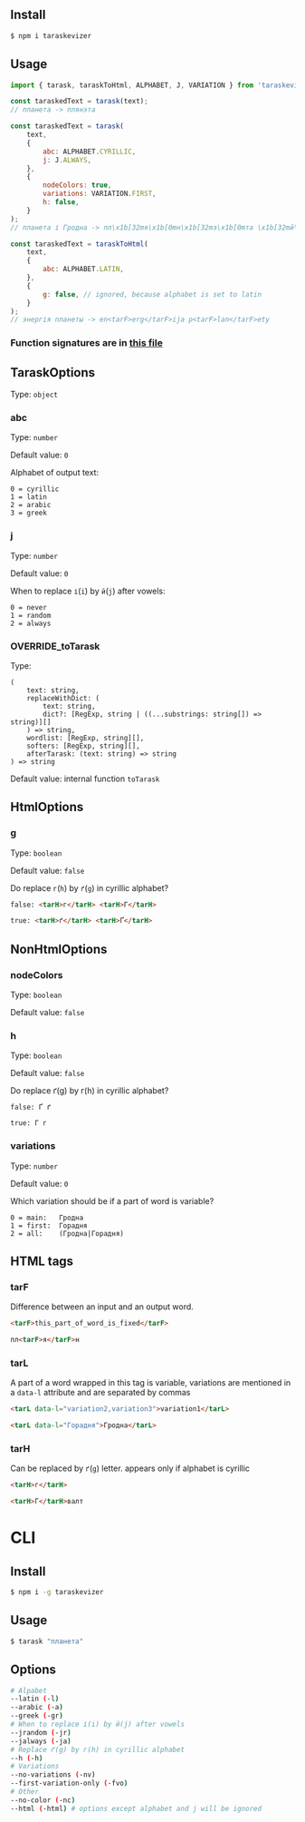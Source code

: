 ## Install

```bash
$ npm i taraskevizer
```

## Usage

```js
import { tarask, taraskToHtml, ALPHABET, J, VARIATION } from 'taraskevizer';

const taraskedText = tarask(text);
// планета -> плянэта

const taraskedText = tarask(
	text,
	{
		abc: ALPHABET.CYRILLIC,
		j: J.ALWAYS,
	},
	{
		nodeColors: true,
		variations: VARIATION.FIRST,
		h: false,
	}
);
// планета і Гродна -> пл\x1b[32mя\x1b[0mн\x1b[32mэ\x1b[0mта \x1b[32mй\x1b[0m \x1b[35mГорадня\x1b[0m

const taraskedText = taraskToHtml(
	text,
	{
		abc: ALPHABET.LATIN,
	},
	{
		g: false, // ignored, because alphabet is set to latin
	}
);
// энергія планеты -> en<tarF>erg</tarF>ija p<tarF>lan</tarF>ety
```

### Function signatures are in [this file](./dist/index.d.ts)

## TaraskOptions

Type: `object`

### abc

Type: `number`

Default value: `0`

Alphabet of output text:

```
0 = cyrillic
1 = latin
2 = arabic
3 = greek
```

### j

Type: `number`

Default value: `0`

When to replace `і`(`i`) by `й`(`j`) after vowels:

```
0 = never
1 = random
2 = always
```

### OVERRIDE_toTarask

Type:

```
(
    text: string,
    replaceWithDict: (
        text: string,
        dict?: [RegExp, string | ((...substrings: string[]) => string)][]
    ) => string,
    wordlist: [RegExp, string][],
    softers: [RegExp, string][],
    afterTarask: (text: string) => string
) => string
```

Default value: internal function `toTarask`

## HtmlOptions

### g

Type: `boolean`

Default value: `false`

Do replace `г`(`h`) by `ґ`(`g`) in cyrillic alphabet?

```html
false: <tarH>г</tarH> <tarH>Г</tarH>

true: <tarH>ґ</tarH> <tarH>Ґ</tarH>
```

## NonHtmlOptions

### nodeColors

Type: `boolean`

Default value: `false`

### h

Type: `boolean`

Default value: `false`

Do replace ґ(g) by г(h) in cyrillic alphabet?

```
false: Ґ ґ

true: Г г
```

### variations

Type: `number`

Default value: `0`

Which variation should be if a part of word is variable?

```
0 = main:   Гродна
1 = first:  Горадня
2 = all:    (Гродна|Горадня)
```

## HTML tags

### tarF

Difference between an input and an output word.

```html
<tarF>this_part_of_word_is_fixed</tarF>

пл<tarF>я</tarF>н
```

### tarL

A part of a word wrapped in this tag is variable,
variations are mentioned in a `data-l` attribute
and are separated by commas

```html
<tarL data-l="variation2,variation3">variation1</tarL>

<tarL data-l="Горадня">Гродна</tarL>
```

### tarH

Can be replaced by `ґ`(`g`) letter. appears only if alphabet is cyrillic

```html
<tarH>г</tarH>

<tarH>Г</tarH>валт
```

# CLI

## Install

```bash
$ npm i -g taraskevizer
```

## Usage

```bash
$ tarask "планета"
```

## Options

```bash
# Alpabet
--latin (-l)
--arabic (-a)
--greek (-gr)
# When to replace і(i) by й(j) after vowels
--jrandom (-jr)
--jalways (-ja)
# Replace ґ(g) by г(h) in cyrillic alphabet
--h (-h)
# Variations
--no-variations (-nv)
--first-variation-only (-fvo)
# Other
--no-color (-nc)
--html (-html) # options except alphabet and j will be ignored
```

